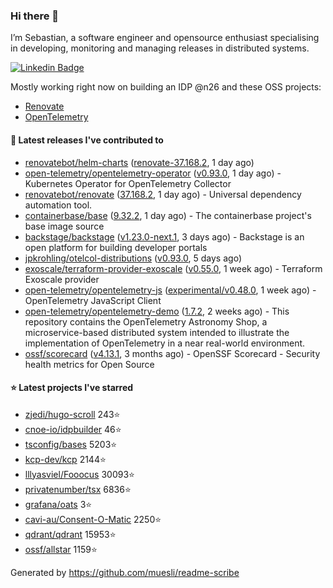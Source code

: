 ### Hi there 👋

I’m Sebastian, a software engineer and opensource enthusiast specialising in developing, monitoring and managing releases in distributed systems.    

[![Linkedin Badge](https://img.shields.io/badge/-LinkedIn-blue?style=flat&logo=Linkedin&logoColor=white&link=https://www.linkedin.com/in/sebastian-poxhofer/)](https://www.linkedin.com/in/sebastian-poxhofer/)

Mostly working right now on building an IDP @n26 and these OSS projects:
- [Renovate](https://github.com/renovatebot/renovate)
- [OpenTelemetry](https://github.com/open-telemetry)



#### 🚀 Latest releases I've contributed to

- [renovatebot/helm-charts](https://github.com/renovatebot/helm-charts) ([renovate-37.168.2](https://github.com/renovatebot/helm-charts/releases/tag/renovate-37.168.2), 1 day ago)
- [open-telemetry/opentelemetry-operator](https://github.com/open-telemetry/opentelemetry-operator) ([v0.93.0](https://github.com/open-telemetry/opentelemetry-operator/releases/tag/v0.93.0), 1 day ago) - Kubernetes Operator for OpenTelemetry Collector
- [renovatebot/renovate](https://github.com/renovatebot/renovate) ([37.168.2](https://github.com/renovatebot/renovate/releases/tag/37.168.2), 1 day ago) - Universal dependency automation tool.
- [containerbase/base](https://github.com/containerbase/base) ([9.32.2](https://github.com/containerbase/base/releases/tag/9.32.2), 1 day ago) - The containerbase project&#39;s base image source
- [backstage/backstage](https://github.com/backstage/backstage) ([v1.23.0-next.1](https://github.com/backstage/backstage/releases/tag/v1.23.0-next.1), 3 days ago) - Backstage is an open platform for building developer portals
- [jpkrohling/otelcol-distributions](https://github.com/jpkrohling/otelcol-distributions) ([v0.93.0](https://github.com/jpkrohling/otelcol-distributions/releases/tag/v0.93.0), 5 days ago)
- [exoscale/terraform-provider-exoscale](https://github.com/exoscale/terraform-provider-exoscale) ([v0.55.0](https://github.com/exoscale/terraform-provider-exoscale/releases/tag/v0.55.0), 1 week ago) - Terraform Exoscale provider
- [open-telemetry/opentelemetry-js](https://github.com/open-telemetry/opentelemetry-js) ([experimental/v0.48.0](https://github.com/open-telemetry/opentelemetry-js/releases/tag/experimental/v0.48.0), 1 week ago) - OpenTelemetry JavaScript Client
- [open-telemetry/opentelemetry-demo](https://github.com/open-telemetry/opentelemetry-demo) ([1.7.2](https://github.com/open-telemetry/opentelemetry-demo/releases/tag/1.7.2), 2 weeks ago) - This repository contains the OpenTelemetry Astronomy Shop, a microservice-based distributed system intended to illustrate the implementation of OpenTelemetry in a near real-world environment.
- [ossf/scorecard](https://github.com/ossf/scorecard) ([v4.13.1](https://github.com/ossf/scorecard/releases/tag/v4.13.1), 3 months ago) - OpenSSF Scorecard - Security health metrics for Open Source

#### ⭐ Latest projects I've starred

- [zjedi/hugo-scroll](https://github.com/zjedi/hugo-scroll) 243⭐
- [cnoe-io/idpbuilder](https://github.com/cnoe-io/idpbuilder) 46⭐
- [tsconfig/bases](https://github.com/tsconfig/bases) 5203⭐
- [kcp-dev/kcp](https://github.com/kcp-dev/kcp) 2144⭐
- [lllyasviel/Fooocus](https://github.com/lllyasviel/Fooocus) 30093⭐
- [privatenumber/tsx](https://github.com/privatenumber/tsx) 6836⭐
- [grafana/oats](https://github.com/grafana/oats) 3⭐
- [cavi-au/Consent-O-Matic](https://github.com/cavi-au/Consent-O-Matic) 2250⭐
- [qdrant/qdrant](https://github.com/qdrant/qdrant) 15953⭐
- [ossf/allstar](https://github.com/ossf/allstar) 1159⭐



Generated by https://github.com/muesli/readme-scribe
